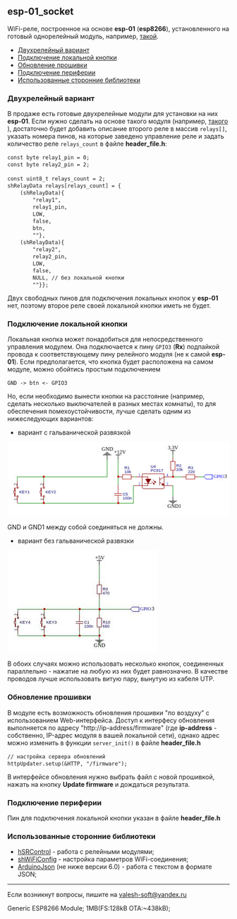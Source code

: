 ## esp-01_socket
WiFi-реле, построенное на основе **esp-01** (**esp8266**), установленного на готовый однорелейный модуль, например, [такой](https://aliexpress.ru/item/32845077134.html).

- [Двухрелейный вариант](#двухрелейный-вариант)
- [Подключение локальной кнопки](#подключение-локальной-кнопки)
- [Обновление прошивки](#обновление-прошивки)
- [Подключение периферии](#подключение-периферии)
- [Использованные сторонние библиотеки](#использованные-сторонние-библиотеки)


### Двухрелейный вариант
В продаже есть готовые двухрелейные модули для установки на них **esp-01**. Если нужно сделать на основе такого модуля (например, [такого](https://aliexpress.ru/item/1005003619242840.html) ), достаточно будет добавить описание второго реле в массив `relays[]`, указать номера пинов, на которые заведено управление реле и задать количество реле `relays_count` в файле **header_file.h**:
```
const byte relay1_pin = 0; 
const byte relay2_pin = 2;

const uint8_t relays_count = 2;
shRelayData relays[relays_count] = {
    (shRelayData){
        "relay1",
        relay1_pin,
        LOW,
        false,
        btn,
        ""},
    (shRelayData){
        "relay2",
        relay2_pin,
        LOW,
        false,
        NULL, // без локальной кнопки
        ""}};
```
Двух свободных пинов для подключения локальных кнопок у **esp-01** нет, поэтому второе реле своей локальной кнопки иметь не будет.

### Подключение локальной кнопки

Локальная кнопка может понадобиться для непосредственного управления модулем. Она подключается к пину `GPIO3` (**Rx**) подпайкой провода к соответствующему пину релейного модуля (не к самой **esp-01**). Если предполагается, что кнопка будет расположена на самом модуле, можно обойтись простым подключением
```
GND -> btn <- GPIO3
```
Но, если необходимо вынести кнопки на расстояние (например, сделать несколько выключателей в разных местах комнаты), то для обеспечения помехоустойчивости, лучше сделать одним из нижеследующих вариантов:

- вариант с гальванической развязкой

![Alt text](doc/001.jpg)

GND и GND1 между собой соединяться не должны.

- вариант без гальванической развязки

![Alt text](doc/002.jpg)

В обоих случаях можно использовать несколько кнопок, соединенных параллельно - нажатие на любую из них будет равнозначно. В качестве проводов лучше использовать витую пару, вынутую из кабеля UTP.

### Обновление прошивки

В модуле есть возможность обновления прошивки "по воздуху" с использованием Web-интерфейса. Доступ к интерфесу обновления выполняется по адресу "http://ip-address/firmware" (где **ip-address** - собственно, IP-адрес модуля в вашей локальной сети), однако адрес можно изменить в функции `server_init()` в файле **header_file.h**
```
// настройка сервера обновлений
httpUpdater.setup(&HTTP, "/firmware");
```

В интерфейсе обновления нужно выбрать файл с новой прошивкой, нажать на кнопку **Update firmware** и дождаться результата.

### Подключение периферии

Пин для подключения локальной кнопки указан в файле **header_file.h**

### Использованные сторонние библиотеки

- [hSRControl](https://github.com/VAleSh-Soft/shSRControl) - работа с релейными модулями;
- [shWiFiConfig](https://github.com/VAleSh-Soft/shWiFiConfig) - настройка параметров WiFi-соединения;
- [ArduinoJson](https://github.com/bblanchon/ArduinoJson) (не ниже версии 6.0) - работа с текстом в формате JSON;

<hr>

Если возникнут вопросы, пишите на valesh-soft@yandex.ru 

Generic ESP8266 Module; 1MB(FS:128kB OTA:~438kB);
